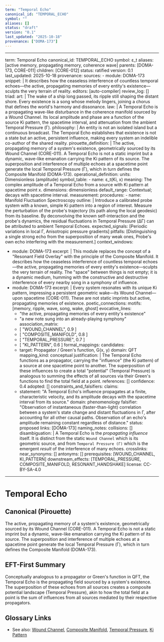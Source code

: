 ```yaml
---
term: "Temporal Echo"
canonical_id: "TEMPORAL_ECHO"
symbol: ""
aliases: []
status: "draft"
version: "0.1"
last_updated: "2025-10-18"
provenance: ["DOMA-173"]
---
```


---
term: Temporal Echo
canonical_id: TEMPORAL_ECHO
symbol: ε_t
aliases: [active memory, propagating memory, coherence wave]
parents: [DOMA-173, CORE-011]
children: [CORE-012]
status: ratified
version: 0.1
last_updated: 2025-10-18
provenance:
  sources:
    - module: DOMA-173
      snippet: |
        It describes how the ceaseless interference of countless temporal echoes—the active, propagating memories of every entity's existence—sculpts the very terrain of reality.
  editors: [auto-compiler]
  review_log: []
triad:
  art: |
    The wake of a ship long passed, its ripple still shaping the distant shore. Every existence is a song whose melody lingers, joining a chorus that defines the world's harmony and dissonance.
  law: |
    A Temporal Echo is a propagating wave-like disturbance in the coherence manifold sourced by a Wound Channel. Its local amplitude and phase are a function of the source Ki pattern, the spacetime interval, and attenuation from the ambient Temporal Pressure (Γ).
  philosophy: |
    An entity is not an isolated island but a continuous broadcast. The Temporal Echo establishes that existence is not a state but an active, persistent influence, making every system an indelible co-author of the shared reality.
pirouette_definition: |
  The active, propagating memory of a system's existence, geometrically sourced by its Wound Channel (CORE-011). A Temporal Echo is not a static imprint but a dynamic, wave-like emanation carrying the Ki pattern of its source. The superposition and interference of multiple echoes at a spacetime point generate the local Temporal Pressure (Γ), which in turn defines the Composite Manifold (DOMA-173).
operational_definition:
  units: Dimensionless (amplitude)
  symbol_table:
    - name: ε_t(Ki, x)
      meaning: The complex amplitude of a Temporal Echo from a source with Ki pattern at spacetime point x.
      dimensions: dimensionless
      default_range: Contextual; decays with spacetime interval.
  measurement:
    procedures:
      - name: Manifold Fluctuation Spectroscopy
        outline: |
          Introduce a calibrated probe system with a known, simple Ki pattern into a region of interest. Measure the perturbation of the probe's trajectory (its path along the local geodesic) from its baseline. By deconvolving the known self-interaction and the probe's dynamics, the residual fluctuations in Temporal Pressure (ΔΓ) can be attributed to ambient Temporal Echoes.
        expected_signals: [Periodic variations in local Γ, Anisotropic pressure gradients]
        pitfalls: [Distinguishing a single strong echo from the superposition of many weak ones, Probe's own echo interfering with the measurement.]
context_windows:
  - module: DOMA-173
    excerpt: |
      This module replaces the concept of a "Resonant Field Overlay" with the principle of the Composite Manifold. It describes how the ceaseless interference of countless temporal echoes—the active, propagating memories of every entity's existence—sculpts the very terrain of reality. The "space" between things is not empty; it is a dynamic medium, humming with the constructive and destructive interference of every nearby song in a symphony of influence.
  - module: DOMA-173
    excerpt: |
      Every system resonates with its unique Ki pattern, impressing a persistent geometric wake—its Wound Channel—upon spacetime (CORE-011). These are not static imprints but active, propagating memories of existence.
poetic_connections:
  motifs: [memory, ripple, wave, song, wake, ghost]
  evocative_lines:
    - "the active, propagating memories of every entity's existence"
    - "a new note sung into an already-playing symphony"
  association_matrix:
    - [ "WOUND_CHANNEL", 0.9 ]
    - [ "COMPOSITE_MANIFOLD", 0.8 ]
    - [ "TEMPORAL_PRESSURE", 0.7 ]
    - [ "KI_PATTERN", 0.6 ]
formal_mappings:
  candidates:
    - target: Propagator / Green's function, G(x, y)
      domain: QFT
      mapping_kind: conceptual
      justification: |
        The Temporal Echo functions as a propagator, carrying the "influence" (the Ki pattern) of a source at one spacetime point to another. The superposition of these influences to create a total "potential" (Temporal Pressure) is analogous to summing the effects of all sources via their Green's functions to find the total field at a point.
      references: []
      confidence: 0.4
  adopted: []
constraints_and_falsifiers:
  claims:
    - statement: "A Temporal Echo's influence propagates at a finite, characteristic velocity, and its amplitude decays with the spacetime interval from its source."
      domain: phenomenology
      falsifier: "Observation of instantaneous (faster-than-light) correlation between a system's state change and distant fluctuations in Γ, after accounting for all other causal paths. Observation of an echo's amplitude remaining constant regardless of distance."
      status: proposed
      links: [DOMA-173]
naming_notes:
  collisions: []
  disambiguation: |
    A Temporal Echo is the *propagating influence* itself. It is distinct from the static `Wound Channel` which is its geometric source, and from `Temporal Pressure (Γ)` which is the emergent *result* of the interference of many echoes.
crosslinks:
  near_synonyms: []
  antonyms: []
  prerequisites: [WOUND_CHANNEL, KI_PATTERN]
  downstream_effects: [TEMPORAL_PRESSURE, COMPOSITE_MANIFOLD, RESONANT_HANDSHAKE]
license: CC-BY-SA-4.0
---

# Temporal Echo

## Canonical (Pirouette)
The active, propagating memory of a system's existence, geometrically sourced by its Wound Channel (CORE-011). A Temporal Echo is not a static imprint but a dynamic, wave-like emanation carrying the Ki pattern of its source. The superposition and interference of multiple echoes at a spacetime point generate the local Temporal Pressure (Γ), which in turn defines the Composite Manifold (DOMA-173).

## EFT-First Summary
Conceptually analogous to a propagator or Green's function in QFT, the Temporal Echo is the propagating field sourced by a system's existence. The superposition of these echoes from all sources creates a composite potential landscape (Temporal Pressure), akin to how the total field at a point is the sum of influences from all sources mediated by their respective propagators.

## Glossary Links
- See also: [Wound Channel](<link>), [Composite Manifold](<link>), [Temporal Pressure](<link>), [Ki Pattern](<link>)